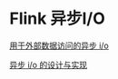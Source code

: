 # Flink 异步I/O

[用于外部数据访问的异步 i/o](https://ci.apache.org/projects/flink/flink-docs-release-1.13/docs/dev/datastream/operators/asyncio/#asynchronous-io-for-external-data-access)

[异步 i/o 的设计与实现](https://cwiki.apache.org/confluence/pages/viewpage.action?pageId=65870673)

